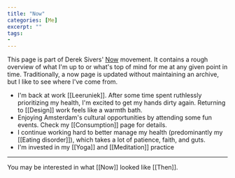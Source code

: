 ```yaml
---
title: "Now"
categories: [Me]
excerpt: ""
tags:
- 
---
```

This page is part of Derek Sivers' [Now](https://nownownow.com/about) movement. It contains a rough overview of what I'm up to or what's top of mind for me at any given point in time. Traditionally, a now page is updated without maintaining an archive, but I like to see where I've come from.

- I'm back at work [[Leeruniek]]. After some time spent ruthlessly prioritizing my health, I'm excited to get my hands dirty again. Returning to [[Design]] work feels like a warmth bath.
- Enjoying Amsterdam's cultural opportunities by attending some fun events. Check my [[Consumption]] page for details.
- I continue working hard to better manage my health (predominantly my [[Eating disorder]]), which takes a lot of patience, faith, and guts.
- I'm invested in my [[Yoga]] and [[Meditation]] practice

---

You may be interested in what [[Now]] looked like [[Then]].